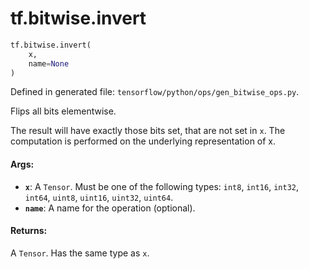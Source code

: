 <div itemscope itemtype="http://developers.google.com/ReferenceObject">
<meta itemprop="name" content="tf.bitwise.invert" />
<meta itemprop="path" content="Stable" />
</div>

# tf.bitwise.invert

``` python
tf.bitwise.invert(
    x,
    name=None
)
```



Defined in generated file: `tensorflow/python/ops/gen_bitwise_ops.py`.

Flips all bits elementwise.

The result will have exactly those bits set, that are not set in `x`. The
computation is performed on the underlying representation of x.

#### Args:

* <b>`x`</b>: A `Tensor`. Must be one of the following types: `int8`, `int16`, `int32`, `int64`, `uint8`, `uint16`, `uint32`, `uint64`.
* <b>`name`</b>: A name for the operation (optional).


#### Returns:

A `Tensor`. Has the same type as `x`.